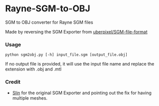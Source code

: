 # Rayne-SGM-to-OBJ
SGM to OBJ converter for Rayne SGM files

Made by reversing the SGM Exporter from [uberpixel/SGM-file-format](https://github.com/uberpixel/SGM-file-format)

### Usage

`python sgm2obj.py [-h] input_file.sgm [output_file.obj]`

If no output file is provided, it will use the input file name and replace the extension with .obj and .mtl

### Credit

- [Slin](https://github.com/Slin) for the original SGM Exporter and pointing out the fix for having multiple meshes.
